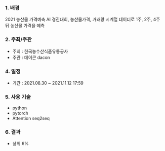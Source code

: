 ### 1. 배경 

2021 농산물 가격예측 AI 경진대회,
농산물가격, 거래량 시계열 데이터로
1주, 2주, 4주 뒤 농산물 가격을 예측

### 2. 주최/주관

- 주최 : 한국농수산식품유통공사
- 주관 : 데이콘 dacon


### 4. 일정

- 기간 : 2021.08.30 ~ 2021.11.12 17:59

### 5. 사용 기술

- python
- pytorch
- Attention seq2seq

### 6. 결과

- 상위 6%
